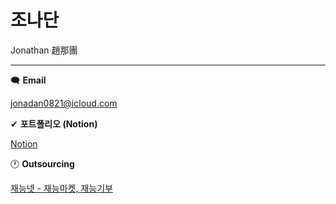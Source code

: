 # 조나단

Jonathan  趙那團

---

 🗨 **Email**

jonadan0821@icloud.com

✔ **포트폴리오 (Notion)**

[Notion](https://www.notion.so/621c21ec25dd4c3794bb873c6bc0b6ae)

🕐 **Outsourcing**

[재능넷 - 재능마켓, 재능기부](https://www.jaenung.net/?mid=view&no=11627)

